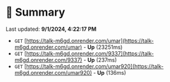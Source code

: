 # 📖 Summary
Last updated: **9/1/2024, 4:22:17 PM**

- `GET` [https://talk-m6gd.onrender.com/umar](https://talk-m6gd.onrender.com/umar) - **Up** (23251ms)
- `GET` [https://talk-m6gd.onrender.com/9337](https://talk-m6gd.onrender.com/9337) - **Up** (237ms)
- `GET` [https://talk-m6gd.onrender.com/umar920](https://talk-m6gd.onrender.com/umar920) - **Up** (136ms)
